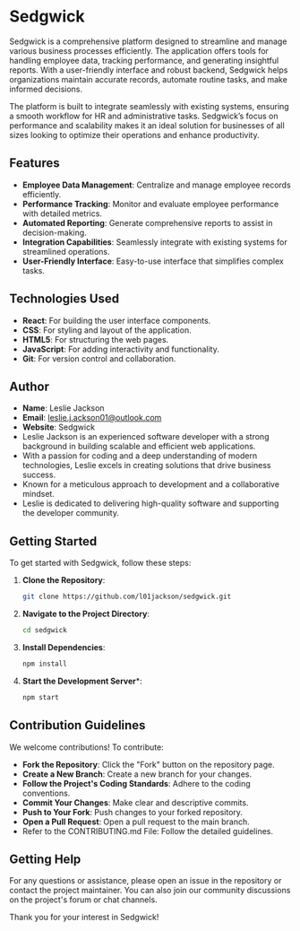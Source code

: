 # Sedgwick

Sedgwick is a comprehensive platform designed to streamline and manage various business processes efficiently. The application offers tools for handling employee data, tracking performance, and generating insightful reports. With a user-friendly interface and robust backend, Sedgwick helps organizations maintain accurate records, automate routine tasks, and make informed decisions. 

The platform is built to integrate seamlessly with existing systems, ensuring a smooth workflow for HR and administrative tasks. Sedgwick’s focus on performance and scalability makes it an ideal solution for businesses of all sizes looking to optimize their operations and enhance productivity.

## Features
- **Employee Data Management**: Centralize and manage employee records efficiently.
- **Performance Tracking**: Monitor and evaluate employee performance with detailed metrics.
- **Automated Reporting**: Generate comprehensive reports to assist in decision-making.
- **Integration Capabilities**: Seamlessly integrate with existing systems for streamlined operations.
- **User-Friendly Interface**: Easy-to-use interface that simplifies complex tasks.

## Technologies Used
- **React**: For building the user interface components.
- **CSS**: For styling and layout of the application.
- **HTML5**: For structuring the web pages.
- **JavaScript**: For adding interactivity and functionality.
- **Git**: For version control and collaboration.

## Author
- **Name**: Leslie Jackson  
- **Email**: leslie.j.ackson01@outlook.com  
- **Website**: Sedgwick
- Leslie Jackson is an experienced software developer with a strong background in building scalable and efficient web applications.
- With a passion for coding and a deep understanding of modern technologies, Leslie excels in creating solutions that drive business success.
- Known for a meticulous approach to development and a collaborative mindset.
- Leslie is dedicated to delivering high-quality software and supporting the developer community.

## Getting Started

To get started with Sedgwick, follow these steps:

1. **Clone the Repository**:
   ```bash
   git clone https://github.com/l01jackson/sedgwick.git
2. **Navigate to the Project Directory**:
   ```bash
   cd sedgwick
3. **Install Dependencies**:
   ```bash
   npm install
4. **Start the Development Server***:
   ```bash
   npm start
## Contribution Guidelines
We welcome contributions! To contribute:

- **Fork the Repository**: Click the "Fork" button on the repository page.
- **Create a New Branch**: Create a new branch for your changes.
- **Follow the Project's Coding Standards**: Adhere to the coding conventions.
- **Commit Your Changes**: Make clear and descriptive commits.
- **Push to Your Fork**: Push changes to your forked repository.
- **Open a Pull Request**: Open a pull request to the main branch.
- Refer to the CONTRIBUTING.md File: Follow the detailed guidelines.

## Getting Help
For any questions or assistance, please open an issue in the repository or contact the project maintainer. You can also join our community discussions on the project's forum or chat channels.

Thank you for your interest in Sedgwick!

